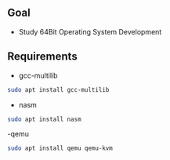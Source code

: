 ## Goal
- Study 64Bit Operating System Development

## Requirements
- gcc-multilib
```bash
sudo apt install gcc-multilib
```
- nasm
```bash
sudo apt install nasm
```
-qemu
```bash
sudo apt install qemu qemu-kvm
```
